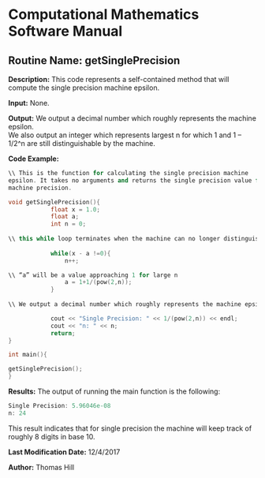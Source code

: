 # Computational Mathematics Software Manual

## **Routine Name:** getSinglePrecision
**Description:** This code represents a self-contained method that will compute the single precision machine epsilon.

**Input:**  None.

**Output:** We output a decimal number which roughly represents the machine epsilon.  
We also output an integer which represents largest n for which 1 and 1 –  1/2^n   are still distinguishable by the machine.

**Code Example:** 

```C++
\\ This is the function for calculating the single precision machine
epsilon. It takes no arguments and returns the single precision value for
machine precision.  

void getSinglePrecision(){
    		float x = 1.0;
    		float a; 
    		int n = 0; 
    	
\\ this while loop terminates when the machine can no longer distinguish the difference between x and a.
 
    		while(x - a !=0){ 
        		n++;

\\ “a” will be a value approaching 1 for large n 
        		a = 1+1/(pow(2,n));
    		}
	
\\ We output a decimal number which roughly represents the machine epsilon.  We also output an integer which represents largest n for which 1 and 1 – (1/(2^n)) are still distinguishable by the machine. 

    		cout << "Single Precision: " << 1/(pow(2,n)) << endl; 
    		cout << "n: " << n; 
    		return;
}

int main(){

getSinglePrecision(); 
}
```

**Results:** The output of running the main function is the following:  

```C++
Single Precision: 5.96046e-08
n: 24

```
This result indicates that for single precision the machine will keep track of roughly 8 digits in base 10.

**Last Modification Date:** 12/4/2017

**Author:** Thomas Hill
